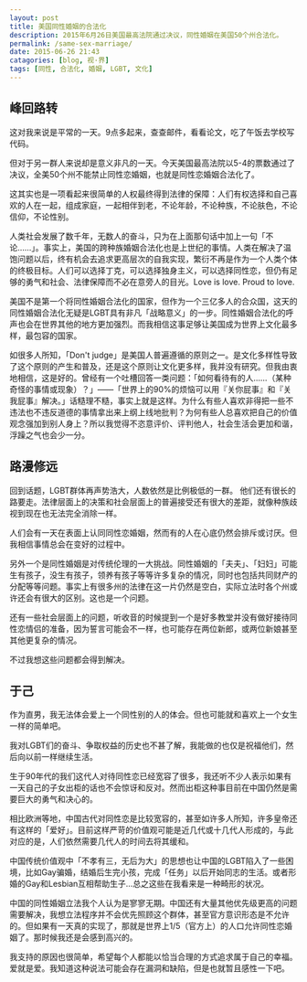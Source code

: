 ```yaml
---
layout: post
title: 美国同性婚姻的合法化
description: 2015年6月26日美国最高法院通过决议，同性婚姻在美国50个州合法化。
permalink: /same-sex-marriage/
date: 2015-06-26 21:43
catagories: [blog, 视·界]
tags: [同性, 合法化, 婚姻, LGBT, 文化]
---
```


## 峰回路转

这对我来说是平常的一天。9点多起来，查查邮件，看看论文，吃了午饭去学校写代码。

但对于另一群人来说却是意义非凡的一天。今天美国最高法院以5-4的票数通过了决议，全美50个州不能禁止同性恋婚姻，也就是同性恋婚姻合法化了。

这其实也是一项看起来很简单的人权最终得到法律的保障：人们有权选择和自己喜欢的人在一起，组成家庭，一起相伴到老，不论年龄，不论种族，不论肤色，不论信仰，不论性别。

人类社会发展了数千年，无数人的奋斗，只为在上面那句话中加上一句「不论……」。事实上，美国的跨种族婚姻合法化也是上世纪的事情。人类在解决了温饱问题以后，终有机会去追求更高层次的自我实现，繁衍不再是作为一个人类个体的终极目标。人们可以选择丁克，可以选择独身主义，可以选择同性恋，但仍有足够的勇气和社会、法律保障而不必在意旁人的目光。Love is love. Proud to love.

美国不是第一个将同性婚姻合法化的国家，但作为一个三亿多人的合众国，这天的同性婚姻合法化无疑是LGBT具有非凡「战略意义」的一步。同性婚姻合法化的呼声也会在世界其他的地方更加强烈。而我相信这事足够让美国成为世界上文化最多样，最包容的国家。

如很多人所知，「Don't judge」是美国人普遍遵循的原则之一。是文化多样性导致了这个原则的产生和普及，还是这个原则让文化更多样，我并没有研究。但我由衷地相信，这是好的。曾经有一个吐槽回答一类问题：「如何看待有的人……（某种奇怪的事情或现象）？」——「世界上的90%的烦恼可以用『关你屁事』和『关我屁事』解决。」话糙理不糙，事实上就是这样。为什么有些人喜欢非得把一些不违法也不违反道德的事情拿出来上纲上线地批判？为何有些人总喜欢把自己的价值观念强加到别人身上？所以我觉得不恣意评价、评判他人，社会生活会更加和谐，浮躁之气也会少一分。

## 路漫修远

回到话题，LGBT群体再声势浩大，人数依然是比例极低的一群。 他们还有很长的路要走。法律层面上的决策和社会层面上的普遍接受还有很大的差距，就像种族歧视到现在也无法完全消除一样。

人们会有一天在表面上认同同性恋婚姻，然而有的人在心底仍然会排斥或讨厌。但我相信事情总会在变好的过程中。

另外一个是同性婚姻是对传统伦理的一大挑战。同性婚姻的「夫夫」、「妇妇」可能生有孩子，没生有孩子，领养有孩子等等许多复杂的情况，同时也包括共同财产的分配等等问题。事实上有很多州的法律在这一片仍然是空白，实际立法时各个州或许还会有很大的区别。这也是一个问题。

还有一些社会层面上的问题，听收音的时候提到一个是好多教堂并没有做好接待同性恋情侣的准备，因为誓言可能会不一样，也可能存在两位新郎，或两位新娘甚至其他更复杂的情况。

不过我想这些问题都会得到解决。

## 于己

作为直男，我无法体会爱上一个同性别的人的体会。但也可能就和喜欢上一个女生一样的简单吧。

我对LGBT们的奋斗、争取权益的历史也不甚了解，我能做的也仅是祝福他们，然后向以前一样继续生活。

生于90年代的我们这代人对待同性恋已经宽容了很多，我还听不少人表示如果有一天自己的子女出柜的话也不会惊讶和反对。然而出柜这种事目前在中国仍然是需要巨大的勇气和决心的。

相比欧洲等地，中国古代对同性恋是比较宽容的，甚至如许多人所知，许多皇帝还有这样的「爱好」。目前这样严苛的价值观可能是近几代或十几代人形成的，与此对应的是，人们依然需要几代人的时间去将其缓和。

中国传统价值观中「不孝有三，无后为大」的思想也让中国的LGBT陷入了一些困境，比如Gay骗婚，结婚后生完小孩，完成「任务」以后开始同志的生活。或者形婚的Gay和Lesbian互相帮助生子…总之这些在我看来是一种畸形的状况。

中国的同性婚姻立法我个人认为是寥寥无期。中国还有大量其他优先级更高的问题需要解决，我想立法程序并不会优先照顾这个群体，甚至官方意识形态是不允许的。但如果有一天真的实现了，那就是世界上1/5（官方上）的人口允许同性恋婚姻了。那时候我还是会感到高兴的。

我支持的原因也很简单，希望每个人都能以恰当合理的方式追求属于自己的幸福。爱就是爱。我知道这种说法可能会存在漏洞和缺陷，但是也就暂且感性一下吧。
